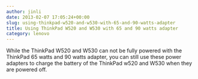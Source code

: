 ```yaml
---
author: jinli
date: 2013-02-07 17:05:24+00:00
slug: using-thinkpad-w520-and-w530-with-65-and-90-watts-adapter
title: Using ThinkPad W520 and W530 with 65 and 90 watts adapter
category: lenovo
---
```

While the ThinkPad W520 and W530 can not be fully powered with the ThinkPad 65 watts and 90 watts adapter, you can still use these power adapters to charge the battery of the ThinkPad w520 and W530 when they are powered off.
